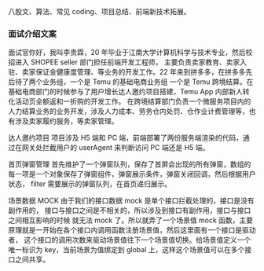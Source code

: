 八股文、算法、常见 coding、项目总结、前端新技术拓展。

### 面试介绍文案

面试官你好，我叫李贵霖，20 年毕业于江南大学计算机科学与技术专业，然后校招进入 SHOPEE seller 部门担任前端开发工程师，
主要负责卖家教育、卖家入驻、卖家保证金健康度管理、等业务的开发工作。22 年来到拼多多，在拼多多先后待了两个业务组，一个是 Temu 的基础电商业务组
一个是 Temu 跨境结算。在基础电商部门的时候参与了用户增长达人邀约项目搭建，Temu App 内部新人转化活动页全额返和一折购的开发工作。
在跨境结算部门负责一个微服务项目内的人力结算业务的业务开发，涉及人力成本、劳务仓内处罚、仓作业计费管理等，也有涉及卖家履约服务，等卖家管理。

达人邀约项目 项目涉及 H5 端和 PC 端，前端部署了两份服务端渲染的代码，通过在网关处拦截用户的 userAgent 来判断访问 PC 端还是 H5 端。

首页弹窗管理
首先维护了一个弹窗队列，保存了首屏会出现的所有弹窗，数组的每一项是一个对象保存了弹窗组件，弹窗展示条件，弹窗关闭回调，然后根据用户状态，
filter 需要展示的弹窗队列，在首页递归展示。

场景数据 MOCK
由于我们的接口数据 mock 是单个接口拦截处理的，接口是没有副作用的， 接口与接口之间是不相关的，所以涉及到接口有副作用，接口与接口之间相互影响的时候
就无法 mock 了。所以就弄了一个场景值 mock 函数，主要原理就是一开始在各个接口内调用函数注册场景值，然后这里面有一个接口是驱动者，
这个接口的调用次数来驱动场景值往下一个场景值切换。给场景值定义一个唯一标识为 key，当前场景为值绑定到 global 上，这样这个场景值可以在多个接口之间共享。
